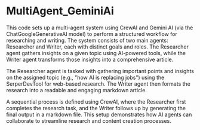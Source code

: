 # MultiAgent_GeminiAi
This code sets up a multi-agent system using CrewAI and Gemini AI (via the ChatGoogleGenerativeAI model) to perform a structured workflow for researching and writing. The system consists of two main agents: Researcher and Writer, each with distinct goals and roles. The Researcher agent gathers insights on a given topic using AI-powered tools, while the Writer agent transforms those insights into a comprehensive article.

The Researcher agent is tasked with gathering important points and insights on the assigned topic (e.g., "how AI is replacing jobs") using the SerperDevTool for web-based research. The Writer agent then formats the research into a readable and engaging markdown article.

A sequential process is defined using CrewAI, where the Researcher first completes the research task, and the Writer follows up by generating the final output in a markdown file. This setup demonstrates how AI agents can collaborate to streamline research and content creation processes.





